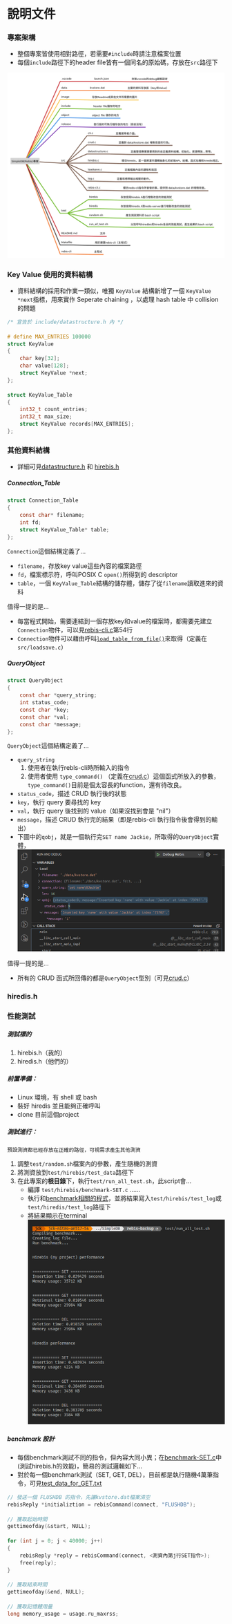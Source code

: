 # 說明文件

### 專案架構
- 整個專案皆使用相對路徑，若需要`#include`時請注意檔案位置
- 每個`include`路徑下的header file皆有一個同名的原始碼，存放在`src`路徑下

![](./image/structure.svg)

### Key Value 使用的資料結構
- 資料結構的採用和作業一類似，唯獨 `KeyValue` 結構新增了一個 `KeyValue *next`指標，用來實作 Seperate chaining ，以處理 hash table 中 collision 的問題

```C
/* 宣告於 include/datastructure.h 內 */

# define MAX_ENTRIES 100000
struct KeyValue
{
	char key[32];
	char value[128];
	struct KeyValue *next;
};

struct KeyValue_Table
{
	int32_t count_entries;
	int32_t max_size;
	struct KeyValue records[MAX_ENTRIES];
};
```

### 其他資料結構
* 詳細可見[datastructure.h](./include/datastructure.h) 和 [hirebis.h](./include/hirebis.h)
##### Connection_Table
```C
struct Connection_Table
{
	const char* filename;
	int fd;
	struct KeyValue_Table* table;	
};
```
`Connection`這個結構定義了...
- `filename`，存放key value這些內容的檔案路徑
- `fd`，檔案標示符，呼叫POSIX C `open()`所得到的 descriptor
- `table`，一個 `KeyValue_Table`結構的儲存體，儲存了從`filename`讀取進來的資料

值得一提的是...
- 每當程式開始，需要連結到一個存放key和value的檔案時，都需要先建立`Connection`物件，可以見[rebis-cli.c](./src/rebis-cli.c)第54行
- `Connection`物件可以藉由呼叫[`load_table_from_file()`](./include/loadsave.h)來取得（定義在`src/loadsave.c`）

##### QueryObject
```C
struct QueryObject
{
	const char *query_string;
	int status_code;
	const char *key;
	const char *val;
	const char *message;
};
```
`QueryObject`這個結構定義了...
- `query_string`
  1. 使用者在執行rebls-cli時所輸入的指令
  2. 使用者使用 `type_command()` （定義在[crud.c](./src/crud.c)）這個函式所放入的參數，`type_command()`目前是個太容長的function，還有待改良。
- `status_code`，描述 CRUD 執行後的狀態
- `key`，執行 query 要尋找的 key
- `val`，執行 query 後找到的 value（如果沒找到會是 "nil"）
- `message`，描述 CRUD 執行完的結果（即是rebis-cli 執行指令後會得到的輸出）
- 下圖中的`qobj`，就是一個執行完`SET name Jackie`，所取得的`QueryObject`實體，
![](./image/qobj.png)

值得一提的是...
- 所有的 CRUD 函式所回傳的都是`QueryObject`型別（可見[crud.c](./src/crud.c)）

### hiredis.h


### 性能測試

##### 測試標的
1. hirebis.h（我的）
2. hiredis.h（他們的）

##### 前置準備：
- Linux 環境，有 shell 或 bash
- 裝好 hiredis 並且能夠正確呼叫
- clone 目前這個project

##### 測試進行：
```plain
預設測資都已經存放在正確的路徑，可視需求產生其他測資
```
1. 調整`test/random.sh`檔案內的參數，產生隨機的測資
2. 將測資放到`test/hirebis/test_data`路徑下
3. 在此專案的**根目錄**下，執行`test/run_all_test.sh`，此script會...
    - 編譯 `test/hirebis/benchmark-SET.c` ......
    - 執行和[benchmark相關的程式](./test/hirebis/benchmark-SET.c)，並將結果寫入`test/hirebis/test_log`或`test/hiredis/test_log`路徑下
    - 將結果顯示在terminal
![](./image/performance.png)

##### benchmark 設計
- 每個benchmark測試不同的指令，但內容大同小異；在[benchmark-SET.c](./test/hirebis/benchmark-SET.c)中(測試hirebis.h的效能)，簡易的測試邏輯如下...
- 對於每一個benchmark測試（SET, GET, DEL），目前都是執行隨機4萬筆指令，可見[test_data_for_GET.txt](./test/hirebis/test_data/test_data_for_GET.txt)
```C
// 發送一個 FLUSHDB 的指令，先讓kvstore.dat檔案清空
rebisReply *initializtion = rebisCommand(connect, "FLUSHDB");

// 獲取起始時間
gettimeofday(&start, NULL);

for (int j = 0; j < 40000; j++)
{   
    rebisReply *reply = rebisCommand(connect, <測資內第j行SET指令>);
    free(reply);
}

// 獲取結束時間
gettimeofday(&end, NULL);

// 獲取記憶體用量
long memory_usage = usage.ru_maxrss;
```